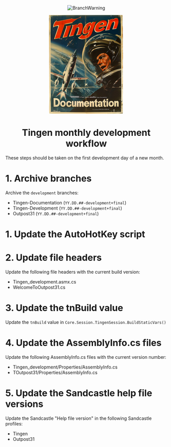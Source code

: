 <!-- u240919 -->

<div align="center">

  ![BranchWarning](https://img.shields.io/badge/WORK%20IN%20PROGRESS-yellow?style=for-the-badge)

  ![logo](../../.github/Images/Logos/TingenDocumentation-232x308.png)

  <h1>
    Tingen monthly development workflow
  </h1>

</div>

These steps should be taken on the first development day of a new month.

# 1. Archive branches

Archive the `development` branches:

* Tingen-Documentation (`YY.DD.##-development+final`)
* Tingen-Development (`YY.DD.##-development+final`)
* Outpost31 (`YY.DD.##-development+final`)

# 1. Update the AutoHotKey script

# 2. Update file headers

Update the following file headers with the current build version:

- Tingen_development.asmx.cs
- WelcomeToOutpost31.cs

# 3. Update the tnBuild value

Update the `tnBuild` value in `Core.Session.TingenSession.BuildStaticVars()`

# 4. Update the AssemblyInfo.cs files

Update the following AssemblyInfo.cs files with the current version number:

- Tingen_development/Properties/AssemblyInfo.cs
- TOutpost31/Properties/AssemblyInfo.cs

# 5. Update the Sandcastle help file versions

Update the Sandcastle "Help file version" in the following Sandcastle profiles:

- Tingen
- Outpost31
